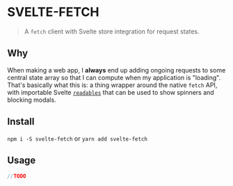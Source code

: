 # SVELTE-FETCH

> A `fetch` client with Svelte store integration for request states.

## Why
When making a web app, I **always** end up adding ongoing requests to some central state array so that I can compute when my application is "loading". That's basically what this is: a thing wrapper around the native `fetch` API, with importable Svelte [`readables`](https://svelte.dev/docs#readable) that can be used to show spinners and blocking modals.

## Install
`npm i -S svelte-fetch` or `yarn add svelte-fetch`

## Usage
```javascript
//TODO
```